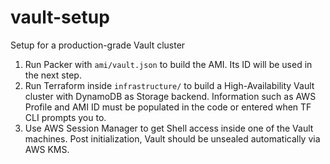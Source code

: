 # vault-setup
Setup for a production-grade Vault cluster

1. Run Packer with `ami/vault.json` to build the AMI. Its ID will be used in the next step.
2. Run Terraform inside `infrastructure/` to build a High-Availability Vault cluster with DynamoDB as Storage backend. Information such as AWS Profile and AMI ID must be populated in the code or entered when TF CLI prompts you to.
3. Use AWS Session Manager to get Shell access inside one of the Vault machines. Post initialization, Vault should be unsealed automatically via AWS KMS.